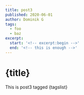 ```yaml
---
title: post3
published: 2020-06-01
author: Dominik G
tags:
  - foo
  - baz
excerpt:
  start: '<!-- excerpt:begin -->'
  end: '<!-- this is enough -->'
---
```


<script>
let tagslist = tags.join(' ');
</script>

# {title}

<!-- excerpt:begin -->

This is post3 tagged {tagslist}

<!-- this is enough -->
